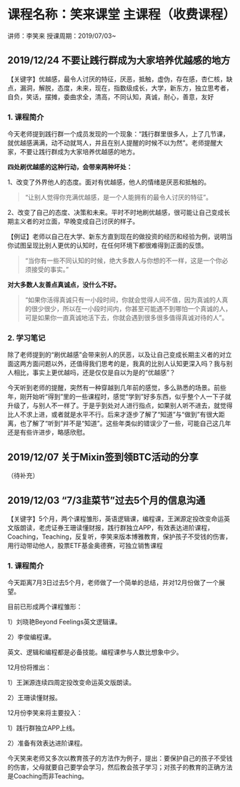 # 课程名称：笑来课堂 主课程（收费课程）

讲师：李笑来 授课周期：2019/07/03~

## 2019/12/24 不要让践行群成为大家培养优越感的地方
 
【关键字】优越感，最令人讨厌的特征，厌恶，抵触，虚伪，存在感，杏仁核，缺点，漏洞，解脱，态度，未来，现在，指数级成长，大学，新东方，独立思考者，自负，笑话，摆摊，委曲求全，清高，不同认知，真诚，耐心，善意，友好

### 1. 课程简介

今天老师提到践行群一个成员发现的一个现象：“践行群里很多人，上了几节课，就优越感满满，动不动就骂人，并且在别人提醒的时候不以为然”。老师提醒大家，不要让践行群成为大家培养优越感的地方。

**四处刷优越感的这种行动，会带来两种坏处：**

1、改变了外界他人的态度。面对有优越感，他人的情绪是厌恶和抵触的。

> “让别人觉得你充满优越感，是一个人能拥有的最令人讨厌的特征”。

2、改变了自己的态度、决策和未来。平时不时地刷优越感，很可能让自己变成长期主义者的对立面，早晚变成自己讨厌的样子。

【例证】老师以自己在大学、新东方直到现在的做投资的经历和经验为例，说明当你试图呈现比别人更优的认知时，在任何环境下都很难得到正面的反馈。
> “当你有一些不同认知的时候，绝大多数人与你想的不一样，这是一个你必须接受的事实。”

**对大多数人友善点真诚点，没什么不好。**

> “如果你活得真诚只有一小段时间，你就会觉得人间不值，因为真诚的人真的很少很少，所以在一小段时间内，你甚至可能遇不到哪怕一个真诚的人，可是如果你一直真诚地活下去，你就会遇到很多很多值得真诚对待的人”。

### 2. 学习笔记

除了老师提到的“刷优越感”会带来别人的厌恶，以及让自己变成长期主义者的对立面这两方面问题以外，还值得我们思考的是，我真的比别人认知更深入吗？我与别人相比，事实上更优越吗，还是仅仅是自以为是的“优越感”？

今天听到老师的提醒，突然有一种穿越到几年前的感觉，多么熟悉的场景。前些年，刚开始听“得到”里的一些课程时，感觉“学到”好多东西，似乎整个人一下子就升级了，与别人不一样了。于是乎到处对人进行指点，如果别人听不进去，就觉得比人不求上进，或者就是水平不行。后来才逐步了解了“知道”与“做到”有很大距离，也了解了“听到”并不是“知道”。这些年类似的错误少了一些，可能自己这几年还是有些许进步，略感欣慰。

## 2019/12/07 关于Mixin签到领BTC活动的分享
（待补充）

## 2019/12/03 “7/3韭菜节”过去5个月的信息沟通

【关键字】5个月，两个课程雏形，英语逻辑课，编程课，王渊源定投改变命运英文版朗读，老虎证券王珊读懂财报，践行群独立APP，有效表达进阶课程，Coaching，Teaching，反复听，李笑来版本博雅教育，保护孩子不受钱的伤害，用行动带动他人，股票ETF基金奥德赛，可独立销售课程

### 1. 课程简介

今天距离7月3日过去5个月，老师做了一个简单的总结，并对12月份做了一个展望。

目前已形成两个课程雏形：

1）刘晓艳Beyond Feelings英文逻辑课。

2）李俊编程课。

英文、逻辑和编程都是必备技能。编程课参与人数比想象中少。

12月份将推出：

1）王渊源连续四周定投改变命运英文版朗读。

2）王珊读懂财报。

12月份李笑来将主要投入：

1）践行群独立APP上线。

2）准备有效表达进阶课程。

今天笑来老师又多次以教育孩子的方法作为例子，提出：要保护自己的孩子不受钱的伤害，父母就要自己要学会学习，然后教会孩子学习；对孩子的教育的正确方法是Coaching而非Teaching。




